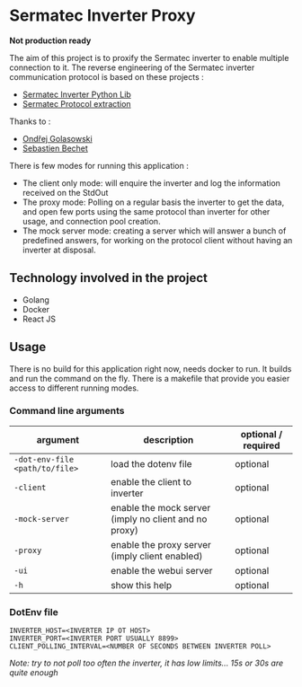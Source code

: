# Sermatec Inverter Proxy

**Not production ready**

The aim of this project is to proxify the Sermatec inverter to enable multiple connection to it.
The reverse engineering of the Sermatec inverter communication protocol is based on these projects :
 - [Sermatec Inverter Python Lib](https://github.com/andreondra/sermatec-inverter)
 - [Sermatec Protocol extraction](https://github.com/sbechet/sermatec-ess)

Thanks to :
 * [Ondřej Golasowski](https://github.com/andreondra)
 * [Sebastien Bechet](https://github.com/sbechet)

There is few modes for running this application :
 * The client only mode: will enquire the inverter and log the information received on the StdOut
 * The proxy mode: Polling on a regular basis the inverter to get the data, and open few ports using the same protocol than inverter for other usage, and connection pool creation.
 * The mock server mode: creating a server which will answer a bunch of predefined answers, for working on the protocol client without having an inverter at disposal.

## Technology involved in the project
 * Golang
 * Docker
 * React JS

## Usage

There is no build for this application right now, needs docker to run.
It builds and run the command on the fly.
There is a makefile that provide you easier access to different running modes.

### Command line arguments

| argument                       | description                                           | optional / required | 
|--------------------------------|-------------------------------------------------------|---------------------|
| `-dot-env-file <path/to/file>` | load the dotenv file                                  | optional            |
| `-client`                      | enable the client to inverter                         | optional            |
| `-mock-server`                 | enable the mock server (imply no client and no proxy) | optional            |
| `-proxy`                       | enable the proxy server (imply client enabled)        | optional            |
| `-ui`                          | enable the webui server                               | optional            |
| `-h`                           | show this help                                        | optional            |

### DotEnv file
 
```env
INVERTER_HOST=<INVERTER IP OT HOST>
INVERTER_PORT=<INVERTER PORT USUALLY 8899>
CLIENT_POLLING_INTERVAL=<NUMBER OF SECONDS BETWEEN INVERTER POLL>
```

*Note: try to not poll too often the inverter, it has low limits... 15s or 30s are quite enough*
